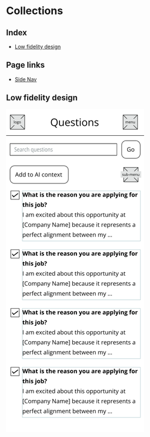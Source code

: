 # Collections

## Index

-   [Low fidelity design](#low-fidelity-design)

## Page links

-   [Side Nav](../markdown/sidenav.md)

## Low fidelity design

![Collections page design](../wireframes/all_qas.png)

